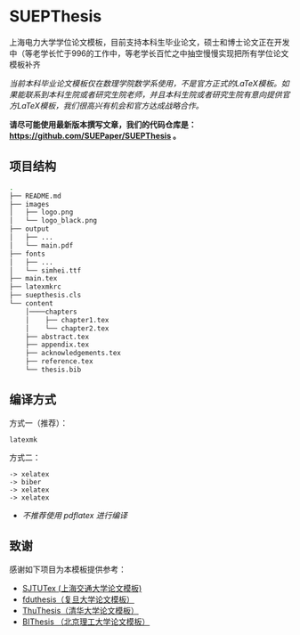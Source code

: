 # SUEPThesis

上海电力大学学位论文模板，目前支持本科生毕业论文，硕士和博士论文正在开发中（等老学长忙于996的工作中，等老学长百忙之中抽空慢慢实现把所有学位论文模板补齐

*当前本科毕业论文模板仅在数理学院数学系使用，不是官方正式的LaTeX模板。如果能联系到本科生院或者研究生院老师，并且本科生院或者研究生院有意向提供官方LaTeX模板，我们很高兴有机会和官方达成战略合作。*

**请尽可能使用最新版本撰写文章，我们的代码仓库是：https://github.com/SUEPaper/SUEPThesis 。**

## 项目结构

```sh
.
├── README.md
├── images
│   ├── logo.png
│   └── logo_black.png
├── output
│   ├── ...
│   └── main.pdf
├── fonts
│   ├── ...
│   └── simhei.ttf
├── main.tex
├── latexmkrc
├── suepthesis.cls
└── content
    │────chapters
    │    ├── chapter1.tex
    │    └── chapter2.tex
    ├── abstract.tex
    ├── appendix.tex
    ├── acknowledgements.tex
    ├── reference.tex
    └── thesis.bib
```

## 编译方式

方式一（推荐）：

```
latexmk
```

方式二：

```
-> xelatex
-> biber
-> xelatex
-> xelatex
```

- _不推荐使用 pdflatex 进行编译_

## 致谢

感谢如下项目为本模板提供参考：

- [SJTUTex (上海交通大学论文模板)](https://github.com/sjtug/SJTUTeX)
- [fduthesis（复旦大学论文模板）](https://github.com/stone-zeng/fduthesis)
- [ThuThesis（清华大学论文模板）](https://github.com/tuna/thuthesis)
- [BIThesis （北京理工大学论文模板）](https://github.com/BITNP/BIThesis)
